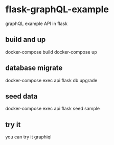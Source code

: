 # flask-graphQL-example
graphQL example API in flask

## build and up
  
  docker-compose build
  docker-compose up
  
## database migrate

  docker-compose exec api flask db upgrade

## seed data

  docker-compose exec api flask seed sample

## try it

you can try it graphiql

